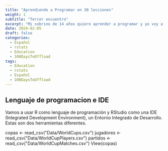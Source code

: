 ```yaml
---
title: "Aprendiendo a Programar en 30 lecciones"
weight: 1
subtitle: "Tercer encuentro"
excerpt: "Mi sobrino de 14 años quiere aprender a programar y yo voy a enseñarle. En esta clase aprendimos que son los paquetes, repasamos el proceso de analizar datos y descargamos los datos que vamos a usar para el resto de las clases"
date: 2024-02-05
draft: false
categories:
  - Español
  - rstats
  - Education
  - 100DaysToOffload
tags: 
  - Education
  - rstats
  - Español
  - 100DaysToOffload
---
```


## Lenguaje de programacion e IDE

Vamos a usar R como lenguaje de programación y RStudio como una IDE (Integrated Development Environment), un Entorno Integrado de Desarrollo.  Estas son dos herramientas diferentes. 



copas <- read_csv("Data/WorldCups.csv")
jugadores <- read_csv("Data/WorldCupPlayers.csv")
partidos <- read_csv("Data/WorldCupMatches.csv")
View(copas)
